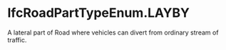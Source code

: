IfcRoadPartTypeEnum.LAYBY
=========================
A lateral part of Road where vehicles can divert from ordinary stream of
traffic.  


